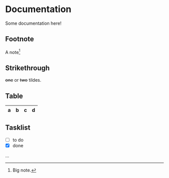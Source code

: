 # Documentation

Some documentation here!

## Footnote

A note[^1]

[^1]: Big note.

## Strikethrough

~~one~~ or ~~two~~ tildes.

## Table

| a | b  |  c |  d  |
| - | :- | -: | :-: |

## Tasklist

*   [ ] to do
*   [x] done

…

[1st-half-idiom]: https://meme-link-1

[2nd-half-idiom]: https://meme-link-2

[a-link]: https://a-link

[z-link]: https://z-link

[1]: https://npm.im/some-package

[2]: #install

[3]: #usage

[5]: #related

[6]: #contributing-and-support

[7]: #contributors

[8]: https://npm.im/remark
